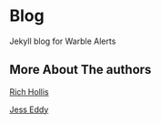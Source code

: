 Blog
====

Jekyll blog for Warble Alerts

## More About The authors

[Rich Hollis](http://richhollis.co.uk)

[Jess Eddy](http://jesseddy.com)
